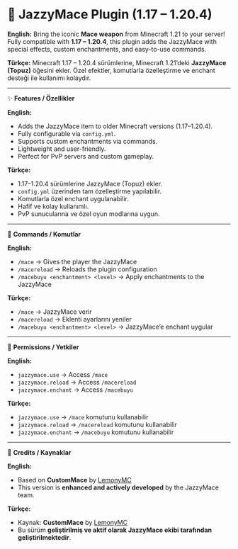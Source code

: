 # 🔨 JazzyMace Plugin (1.17 – 1.20.4)

**English:**
Bring the iconic **Mace weapon** from Minecraft 1.21 to your server! Fully compatible with **1.17 – 1.20.4**, this plugin adds the JazzyMace with special effects, custom enchantments, and easy-to-use commands.

**Türkçe:**
Minecraft 1.17 – 1.20.4 sürümlerine, Minecraft 1.21’deki **JazzyMace (Topuz)** öğesini ekler. Özel efektler, komutlarla özelleştirme ve enchant desteği ile kullanımı kolaydır.

---

✨ **Features / Özellikler**

**English:**

* Adds the JazzyMace item to older Minecraft versions (1.17–1.20.4).
* Fully configurable via `config.yml`.
* Supports custom enchantments via commands.
* Lightweight and user-friendly.
* Perfect for PvP servers and custom gameplay.

**Türkçe:**

* 1.17–1.20.4 sürümlerine JazzyMace (Topuz) ekler.
* `config.yml` üzerinden tam özelleştirme yapılabilir.
* Komutlarla özel enchant uygulanabilir.
* Hafif ve kolay kullanımlı.
* PvP sunucularına ve özel oyun modlarına uygun.

---

📜 **Commands / Komutlar**

**English:**

* `/mace` → Gives the player the JazzyMace
* `/macereload` → Reloads the plugin configuration
* `/macebuyu <enchantment> <level>` → Apply enchantments to the JazzyMace

**Türkçe:**

* `/mace` → JazzyMace verir
* `/macereload` → Eklenti ayarlarını yeniler
* `/macebuyu <enchantment> <level>` → JazzyMace’e enchant uygular

---

📌 **Permissions / Yetkiler**

**English:**

* `jazzymace.use` → Access `/mace`
* `jazzymace.reload` → Access `/macereload`
* `jazzymace.enchant` → Access `/macebuyu`

**Türkçe:**

* `jazzymace.use` → `/mace` komutunu kullanabilir
* `jazzymace.reload` → `/macereload` komutunu kullanabilir
* `jazzymace.enchant` → `/macebuyu` komutunu kullanabilir

---

📌 **Credits / Kaynaklar**

**English:**

* Based on **CustomMace** by [LemonyMC](https://github.com/LemonyMC-Dev/CustomMace)
* This version is **enhanced and actively developed** by the JazzyMace team.

**Türkçe:**

* Kaynak: **CustomMace** by [LemonyMC](https://github.com/LemonyMC-Dev/CustomMace)
* Bu sürüm **geliştirilmiş ve aktif olarak JazzyMace ekibi tarafından geliştirilmektedir**.
